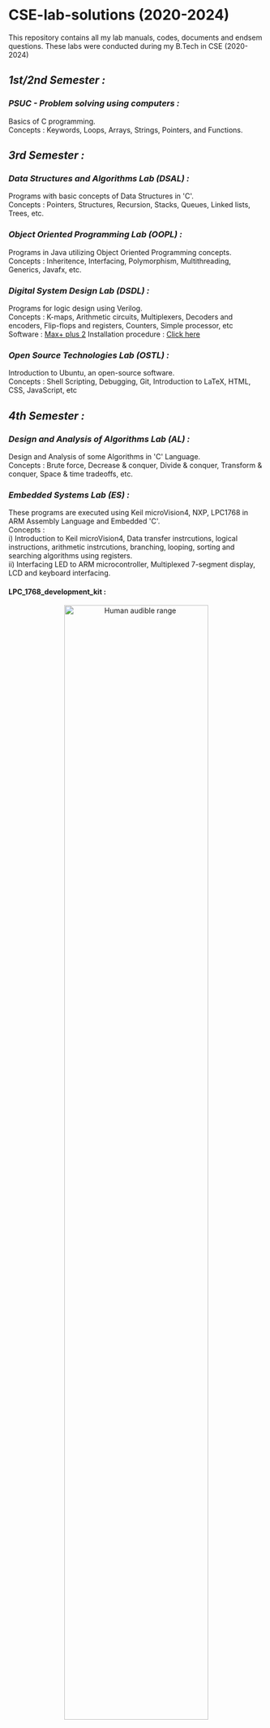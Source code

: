 # **CSE-lab-solutions (2020-2024)**
This repository contains all my lab manuals, codes, documents and endsem questions. These labs were conducted during my B.Tech in CSE (2020-2024)

## _1st/2nd Semester :_

### _PSUC - Problem solving using computers :_ 
Basics of C programming.<br>
Concepts : Keywords, Loops, Arrays, Strings, Pointers, and Functions.

##  _3rd Semester :_ 

### _Data Structures and Algorithms Lab (DSAL) :_ 
Programs with basic concepts of Data Structures in 'C'.<br>
Concepts : Pointers, Structures, Recursion, Stacks, Queues, Linked lists, Trees, etc.

### _Object Oriented Programming Lab (OOPL) :_  
Programs in Java utilizing Object Oriented Programming concepts.<br> 
Concepts : Inheritence, Interfacing, Polymorphism, Multithreading, Generics, Javafx, etc.

### _Digital System Design Lab (DSDL) :_ 
Programs for logic design using Verilog.<br>
Concepts : K-maps, Arithmetic circuits, Multiplexers, Decoders and encoders, Flip-flops and registers, Counters, Simple processor, etc <br>
Software : [Max+ plus 2](https://drive.google.com/file/d/1xIe0Iwcshw5QBu3qQCElQYvg4hfgJ7_F/view)
Installation procedure : [Click here](https://www.youtube.com/watch?v=kDoc6PP3z34)

### _Open Source Technologies Lab (OSTL) :_ 
Introduction to Ubuntu, an open-source software.<br>
Concepts : Shell Scripting, Debugging, Git, Introduction to LaTeX, HTML, CSS, JavaScript, etc


##  _4th Semester :_ 

### _Design and Analysis of Algorithms Lab (AL) :_ 
Design and Analysis of some Algorithms in 'C' Language.<br>
Concepts : Brute force, Decrease & conquer, Divide & conquer, Transform & conquer, Space & time tradeoffs, etc.

### _Embedded Systems Lab (ES) :_ 
These programs are executed using Keil microVision4, NXP, LPC1768 in ARM Assembly Language and Embedded 'C'. <br>
Concepts : <br>
i) Introduction to Keil microVision4, Data transfer instrcutions, logical instructions, arithmetic instrcutions, branching, looping, sorting and searching algorithms using registers. <br>
ii) Interfacing LED to ARM microcontroller, Multiplexed 7-segment display, LCD and keyboard interfacing.<br>

#### LPC_1768_development_kit :
<p align="center"><img width="75%" src="https://user-images.githubusercontent.com/94393300/195184215-f5ca520b-62eb-43a0-8f32-dcf0972d781d.jpg" alt="Human audible range" />


### _Database Systems Lab (DBS) :_ 
These SQL Programs were executed on Oracle Database <br>
Software : [Oracle 11g Express Edition](https://goo.gl/JnzsbF)

## _5th Semester :_

### _Operating Systems Lab (OSL) :_
Programming the concepts of threads, IPC’s and File systems in ‘C’ language.<br>
Concepts : Working with regular files and directories, memory and data management, processes and signals, file systems, Inter-Process-Communications(PIPE, FIFO, Message queue, Shared memory, Deadlock, Locking synchronization), programs on threads, disk management.

### _Computer Networks Lab (CNL) :_

### _Compiler Design Lab (CDL) :_ 



